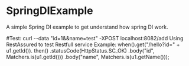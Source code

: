 # SpringDIExample
A simple Spring DI example to get understand how spring DI work.

#Test:
curl --data "id=1&&name=test" -XPOST localhost:8082/add
Using RestAssured to test Restfull service
Example:
        when().get("/hello?id=" + u1.getId()).
        then()
                .statusCode(HttpStatus.SC_OK)
                .body("id", Matchers.is(u1.getId()))
                .body("name", Matchers.is(u1.getName()));